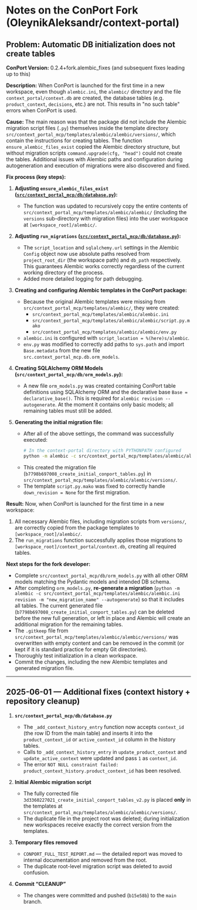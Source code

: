 # Notes on the ConPort Fork (OleynikAleksandr/context-portal)

## Problem: Automatic DB initialization does not create tables

**ConPort Version:** 0.2.4+fork.alembic_fixes (and subsequent fixes leading up to this)

**Description:**
When ConPort is launched for the first time in a new workspace, even though `alembic.ini`, the `alembic/` directory and the file `context_portal/context.db` are created, the database tables (e.g. `product_context`, `decisions`, etc.) are not. This results in "no such table" errors when ConPort is used.

**Cause:**
The main reason was that the package did not include the Alembic migration script files (`.py`) themselves inside the template directory `src/context_portal_mcp/templates/alembic/alembic/versions/`, which contain the instructions for creating tables. The function `ensure_alembic_files_exist` copied the Alembic directory structure, but without migration scripts `command.upgrade(cfg, "head")` could not create the tables. Additional issues with Alembic paths and configuration during autogeneration and execution of migrations were also discovered and fixed.

**Fix process (key steps):**

1. **Adjusting `ensure_alembic_files_exist` ([`src/context_portal_mcp/db/database.py`](src/context_portal_mcp/db/database.py:1)):**
   * The function was updated to recursively copy the entire contents of `src/context_portal_mcp/templates/alembic/alembic/` (including the `versions` sub-directory with migration files) into the user workspace at `[workspace_root]/alembic/`.

2. **Adjusting `run_migrations` ([`src/context_portal_mcp/db/database.py`](src/context_portal_mcp/db/database.py:1)):**
   * The `script_location` and `sqlalchemy.url` settings in the Alembic `Config` object now use absolute paths resolved from `project_root_dir` (the workspace path) and `db_path` respectively. This guarantees Alembic works correctly regardless of the current working directory of the process.
   * Added more detailed logging for path debugging.

3. **Creating and configuring Alembic templates in the ConPort package:**
   * Because the original Alembic templates were missing from `src/context_portal_mcp/templates/alembic/`, they were created:
       * `src/context_portal_mcp/templates/alembic/alembic.ini`
       * `src/context_portal_mcp/templates/alembic/alembic/script.py.mako`
       * `src/context_portal_mcp/templates/alembic/alembic/env.py`
   * `alembic.ini` is configured with `script_location = %(here)s/alembic`.
   * `env.py` was modified to correctly add paths to `sys.path` and import `Base.metadata` from the new file `src.context_portal_mcp.db.orm_models`.

4. **Creating SQLAlchemy ORM Models (`src/context_portal_mcp/db/orm_models.py`):**
   * A new file `orm_models.py` was created containing ConPort table definitions using SQLAlchemy ORM and the declarative base `Base = declarative_base()`. This is required for `alembic revision --autogenerate`. At the moment it contains only basic models; all remaining tables must still be added.

5. **Generating the initial migration file:**
   * After all of the above settings, the command was successfully executed:
     ```bash
     # In the context-portal directory with PYTHONPATH configured
     python -m alembic -c src/context_portal_mcp/templates/alembic/alembic.ini revision -m "create_initial_conport_tables" --autogenerate
     ```
   * This created the migration file (`b7798b697008_create_initial_conport_tables.py`) in `src/context_portal_mcp/templates/alembic/alembic/versions/`.
   * The template `script.py.mako` was fixed to correctly handle `down_revision = None` for the first migration.

**Result:**
Now, when ConPort is launched for the first time in a new workspace:
1. All necessary Alembic files, including migration scripts from `versions/`, are correctly copied from the package templates to `[workspace_root]/alembic/`.
2. The `run_migrations` function successfully applies those migrations to `[workspace_root]/context_portal/context.db`, creating all required tables.

**Next steps for the fork developer:**
* Complete `src/context_portal_mcp/db/orm_models.py` with all other ORM models matching the Pydantic models and intended DB schema.
* After completing `orm_models.py`, **re-generate a migration** (`python -m alembic -c src/context_portal_mcp/templates/alembic/alembic.ini revision -m "new_migration_name" --autogenerate`) so that it includes all tables. The current generated file (`b7798b697008_create_initial_conport_tables.py`) can be deleted before the new full generation, or left in place and Alembic will create an additional migration for the remaining tables.
* The `.gitkeep` file from `src/context_portal_mcp/templates/alembic/alembic/versions/` was overwritten with empty content and can be removed in the commit (or kept if it is standard practice for empty Git directories).
* Thoroughly test initialization in a clean workspace.
* Commit the changes, including the new Alembic templates and generated migration file.
---
## 2025-06-01 — Additional fixes (context history + repository cleanup)

1. **`src/context_portal_mcp/db/database.py`**  
   * The `_add_context_history_entry` function now accepts `context_id` (the row ID from the main table) and inserts it into the `product_context_id` or `active_context_id` column in the history tables.  
   * Calls to `_add_context_history_entry` in `update_product_context` and `update_active_context` were updated and pass `1` as `context_id`.  
   * The error `NOT NULL constraint failed: product_context_history.product_context_id` has been resolved.

2. **Initial Alembic migration script**  
   * The fully corrected file `3d3360227021_create_initial_conport_tables_v2.py` is placed **only** in the templates at `src/context_portal_mcp/templates/alembic/alembic/versions/`.  
   * The duplicate file in the project root was deleted; during initialization new workspaces receive exactly the correct version from the templates.

3. **Temporary files removed**  
   * `CONPORT_FULL_TEST_REPORT.md` — the detailed report was moved to internal documentation and removed from the root.  
   * The duplicate root-level migration script was deleted to avoid confusion.

4. **Commit “CLEANUP”**  
   * The changes were committed and pushed (`b15e58b`) to the `main` branch.